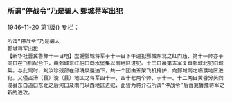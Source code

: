 ### 所谓“停战令”乃是骗人  鄄城蒋军出犯

1946-11-20
第1版()
专栏：

    所谓“停战令”乃是骗人
    鄄城蒋军出犯
    【新华社晋冀鲁豫十一日电】盘据鄄城蒋军于十一日下午进犯鄄城东北之红门庙，第十一师亦于同日在飞机配合下，由鄄城东红船口向水堡集以南地区进犯。十二日晨第五军复自鄄城北犯旧城集。与此同时，刘汝珍残部在邱清泉逼迫下，共一个团由五架飞机掩护，向鄄城南之临濮地区进犯。又侵占滑（县）浚（县）地区之蒋军四十一、四十七两个师，于十一、十二两日黄昏分头向浚县东白道口东北之后河口及雨门以西地区进犯，此皆为蒋介石所谓“停战令”后晋冀鲁豫蒋军之新的进攻。

